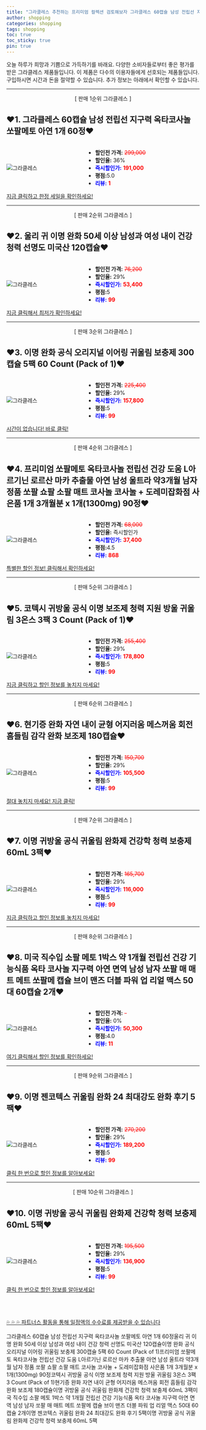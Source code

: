 ```yaml
---
title: "그라클레스 추천하는 프리미엄 컬렉션 검토해보자 그라클레스 60캡슐 남성 전립선 지구력"
author: shopping
categories: shopping
tags: shopping
toc: true
toc_sticky: true
pin: true
---
```

오늘 하루가 희망과 기쁨으로 가득하기를 바래요. 다양한 소비자들로부터 좋은 평가를 받은 그라클레스 제품들입니다. 이 제품은 다수의 이용자들에게 선호되는 제품들입니다. 구입하시면 시간과 돈을 절약할 수 있습니다. 추가 정보는 아래에서 확인할 수 있습니다.

---
<p class="toplist" style="margin: 0 auto; display: block; width: fit-content;">[ 판매 1순위 그라클레스 ]</p>

<h2><strong>❤️1. 그라클레스 60캡슐 남성 전립선 지구력 옥타코사놀 쏘팔메토 아연 1개 60정❤️</strong></h2>

<div style="display: flex; align-items: center;">
    <div style="flex: 0.4;">
        <img src="https://thumbnail8.coupangcdn.com/thumbnails/remote/230x230ex/image/vendor_inventory/e121/1a23b4b5d841e59fbbada2e7e51a6934ea1c304e1e7083e3e818fb8fdb2c.jpg" alt="그라클레스" style="max-width: 100%;">
    </div>
    <div style="flex: 0.6; margin-left: 10px;">
        <ul>
            <li><strong>할인전 가격:</strong> <del style="color: red;">299,000</del></li>
            <li><strong>할인율:</strong> 36%</li>
            <li><span style='color:blue'><strong>즉시할인가:</strong></span> <span style='color:red'><strong>191,000</strong></span></li>
            <li><strong>평점:</strong>5.0</li>
            <li><span style='color:blue'><strong>리뷰:</strong></span> <span style='color:red'><strong>1</strong></span></li>
        </ul>
    </div>
</div>
<div class="center">
    <a href="https://selin100587001.github.io?lptag=AF9450613&subid=githubio&pageKey=8134888209&traceid=V0-153&itemId=23106697644&vendorItemId=90139987263" class="myButton">
        지금 클릭하고 한정 세일을 확인하세요!
    </a>
</div>


---
<p class="toplist" style="margin: 0 auto; display: block; width: fit-content;">[ 판매 2순위 그라클레스 ]</p>

<h2><strong>❤️2. 울리 귀 이명 완화 50세 이상 남성과 여성 내이 건강 청력 선명도 미국산 120캡슐❤️</strong></h2>

<div style="display: flex; align-items: center;">
    <div style="flex: 0.4;">
        <img src="https://thumbnail10.coupangcdn.com/thumbnails/remote/230x230ex/image/vendor_inventory/a71a/1d082c8cd51c94d72e6aaf1f03c29fda1045212e44546cd6daf103c67cc3.jpg" alt="그라클레스" style="max-width: 100%;">
    </div>
    <div style="flex: 0.6; margin-left: 10px;">
        <ul>
            <li><strong>할인전 가격:</strong> <del style="color: red;">76,200</del></li>
            <li><strong>할인율:</strong> 29%</li>
            <li><span style='color:blue'><strong>즉시할인가:</strong></span> <span style='color:red'><strong>53,400</strong></span></li>
            <li><strong>평점:</strong>5</li>
            <li><span style='color:blue'><strong>리뷰:</strong></span> <span style='color:red'><strong>99</strong></span></li>
        </ul>
    </div>
</div>
<div class="center">
    <a href="https://selin100587001.github.io?lptag=AF9450613&subid=githubio&pageKey=8254869990&traceid=V0-153&itemId=23771024217&vendorItemId=90795307851" class="myButton">
        지금 클릭해서 최저가 확인하세요!
    </a>
</div>


---
<p class="toplist" style="margin: 0 auto; display: block; width: fit-content;">[ 판매 3순위 그라클레스 ]</p>

<h2><strong>❤️3. 이명 완화 공식 오리지널 이어링 귀울림 보충제 300캡슐 5팩 60 Count (Pack of 1)❤️</strong></h2>

<div style="display: flex; align-items: center;">
    <div style="flex: 0.4;">
        <img src="https://thumbnail8.coupangcdn.com/thumbnails/remote/230x230ex/image/vendor_inventory/5c3b/3e9550df88721017a97a1ec3b771d4013ed0eaeabd42d0d65e0bd7595a4d.jpg" alt="그라클레스" style="max-width: 100%;">
    </div>
    <div style="flex: 0.6; margin-left: 10px;">
        <ul>
            <li><strong>할인전 가격:</strong> <del style="color: red;">225,400</del></li>
            <li><strong>할인율:</strong> 29%</li>
            <li><span style='color:blue'><strong>즉시할인가:</strong></span> <span style='color:red'><strong>157,800</strong></span></li>
            <li><strong>평점:</strong>5</li>
            <li><span style='color:blue'><strong>리뷰:</strong></span> <span style='color:red'><strong>99</strong></span></li>
        </ul>
    </div>
</div>
<div class="center">
    <a href="https://selin100587001.github.io?lptag=AF9450613&subid=githubio&pageKey=8254873573&traceid=V0-153&itemId=23771042487&vendorItemId=90795326258" class="myButton">
        시간이 없습니다! 바로 클릭!
    </a>
</div>


---
<p class="toplist" style="margin: 0 auto; display: block; width: fit-content;">[ 판매 4순위 그라클레스 ]</p>

<h2><strong>❤️4. 프리미엄 쏘팔메토 옥타코사놀 전립선 건강 도움 L아르기닌 로르산 마카 추출물 아연 남성 울트라 약3개월 남자 정품 쏘팔 쇼팔 소팔 매트 코사놀 코사눌 + 도레미잡화점 사은품 1개 3개월분 x 1개(1300mg) 90정❤️</strong></h2>

<div style="display: flex; align-items: center;">
    <div style="flex: 0.4;">
        <img src="https://thumbnail8.coupangcdn.com/thumbnails/remote/230x230ex/image/vendor_inventory/b07c/523d9a9bcd5f82ae32a5739866c5363617cfd61445e539860303a55f0268.jpg" alt="그라클레스" style="max-width: 100%;">
    </div>
    <div style="flex: 0.6; margin-left: 10px;">
        <ul>
            <li><strong>할인전 가격:</strong> <del style="color: red;">68,000</del></li>
            <li><strong>할인율:</strong> 즉시할인가</li>
            <li><span style='color:blue'><strong>즉시할인가:</strong></span> <span style='color:red'><strong>37,400</strong></span></li>
            <li><strong>평점:</strong>4.5</li>
            <li><span style='color:blue'><strong>리뷰:</strong></span> <span style='color:red'><strong>868</strong></span></li>
        </ul>
    </div>
</div>
<div class="center">
    <a href="https://selin100587001.github.io?lptag=AF9450613&subid=githubio&pageKey=5775694255&traceid=V0-153&itemId=9827989499&vendorItemId=77111492870" class="myButton">
        특별한 할인 정보! 클릭해서 확인하세요!
    </a>
</div>


---
<p class="toplist" style="margin: 0 auto; display: block; width: fit-content;">[ 판매 5순위 그라클레스 ]</p>

<h2><strong>❤️5. 코텍시 귀방울 공식 이명 보조제 청력 지원 방울 귀울림 3온스 3팩 3 Count (Pack of 1)❤️</strong></h2>

<div style="display: flex; align-items: center;">
    <div style="flex: 0.4;">
        <img src="https://thumbnail8.coupangcdn.com/thumbnails/remote/230x230ex/image/vendor_inventory/1cf0/5d62c98f75a54341e2b5af0ca77f5183d1d37e9526d9ffceab42a07b7d3d.jpg" alt="그라클레스" style="max-width: 100%;">
    </div>
    <div style="flex: 0.6; margin-left: 10px;">
        <ul>
            <li><strong>할인전 가격:</strong> <del style="color: red;">255,400</del></li>
            <li><strong>할인율:</strong> 29%</li>
            <li><span style='color:blue'><strong>즉시할인가:</strong></span> <span style='color:red'><strong>178,800</strong></span></li>
            <li><strong>평점:</strong>5</li>
            <li><span style='color:blue'><strong>리뷰:</strong></span> <span style='color:red'><strong>99</strong></span></li>
        </ul>
    </div>
</div>
<div class="center">
    <a href="https://selin100587001.github.io?lptag=AF9450613&subid=githubio&pageKey=8254873914&traceid=V0-153&itemId=23771044891&vendorItemId=90795328441" class="myButton">
        지금 클릭하고 할인 정보를 놓치지 마세요!
    </a>
</div>


---
<p class="toplist" style="margin: 0 auto; display: block; width: fit-content;">[ 판매 6순위 그라클레스 ]</p>

<h2><strong>❤️6. 현기증 완화 자연 내이 균형 어지러움 메스꺼움 회전 흠들림 감각 완화 보조제 180캡슐❤️</strong></h2>

<div style="display: flex; align-items: center;">
    <div style="flex: 0.4;">
        <img src="https://thumbnail10.coupangcdn.com/thumbnails/remote/230x230ex/image/vendor_inventory/854d/47d6e0d04687440ba11fbff0dd0e0be941722f689fab4b6d70fe4ef823e3.jpg" alt="그라클레스" style="max-width: 100%;">
    </div>
    <div style="flex: 0.6; margin-left: 10px;">
        <ul>
            <li><strong>할인전 가격:</strong> <del style="color: red;">150,700</del></li>
            <li><strong>할인율:</strong> 29%</li>
            <li><span style='color:blue'><strong>즉시할인가:</strong></span> <span style='color:red'><strong>105,500</strong></span></li>
            <li><strong>평점:</strong>5</li>
            <li><span style='color:blue'><strong>리뷰:</strong></span> <span style='color:red'><strong>99</strong></span></li>
        </ul>
    </div>
</div>
<div class="center">
    <a href="https://selin100587001.github.io?lptag=AF9450613&subid=githubio&pageKey=8254875054&traceid=V0-153&itemId=23771052534&vendorItemId=90795335934" class="myButton">
        절대 놓치지 마세요! 지금 클릭!
    </a>
</div>


---
<p class="toplist" style="margin: 0 auto; display: block; width: fit-content;">[ 판매 7순위 그라클레스 ]</p>

<h2><strong>❤️7. 이명 귀방울 공식 귀울림 완화제 건강학 청력 보충제 60mL 3팩❤️</strong></h2>

<div style="display: flex; align-items: center;">
    <div style="flex: 0.4;">
        <img src="https://thumbnail7.coupangcdn.com/thumbnails/remote/230x230ex/image/vendor_inventory/8fe8/5083d9b5bea4a761c31bd244bab88bf2d2df5bad53926cf1dcd898b517a1.jpg" alt="그라클레스" style="max-width: 100%;">
    </div>
    <div style="flex: 0.6; margin-left: 10px;">
        <ul>
            <li><strong>할인전 가격:</strong> <del style="color: red;">165,700</del></li>
            <li><strong>할인율:</strong> 29%</li>
            <li><span style='color:blue'><strong>즉시할인가:</strong></span> <span style='color:red'><strong>116,000</strong></span></li>
            <li><strong>평점:</strong>5</li>
            <li><span style='color:blue'><strong>리뷰:</strong></span> <span style='color:red'><strong>99</strong></span></li>
        </ul>
    </div>
</div>
<div class="center">
    <a href="https://selin100587001.github.io?lptag=AF9450613&subid=githubio&pageKey=8254872003&traceid=V0-153&itemId=23771033640&vendorItemId=90795317250" class="myButton">
        지금 클릭하고 할인 정보를 놓치지 마세요!
    </a>
</div>


---
<p class="toplist" style="margin: 0 auto; display: block; width: fit-content;">[ 판매 8순위 그라클레스 ]</p>

<h2><strong>❤️8. 미국 직수입 소팔 메토 1박스 약 1개월 전립선 건강 기능식품 옥타 코사놀 지구력 아연 면역 남성 남자 쏘팔 매 매트 메트 쏘팔메 캡슐 브이 맨즈 더블 파워 업 리얼 맥스 50대 60캡슐 2개❤️</strong></h2>

<div style="display: flex; align-items: center;">
    <div style="flex: 0.4;">
        <img src="https://thumbnail10.coupangcdn.com/thumbnails/remote/230x230ex/image/vendor_inventory/6dc3/a5de2919c56ad87f682d7f0e5ba8638d47f18b4b678e83d626c13ad7698b.jpg" alt="그라클레스" style="max-width: 100%;">
    </div>
    <div style="flex: 0.6; margin-left: 10px;">
        <ul>
            <li><strong>할인전 가격:</strong> <del style="color: red;">-</del></li>
            <li><strong>할인율:</strong> 0%</li>
            <li><span style='color:blue'><strong>즉시할인가:</strong></span> <span style='color:red'><strong>50,300</strong></span></li>
            <li><strong>평점:</strong>4.0</li>
            <li><span style='color:blue'><strong>리뷰:</strong></span> <span style='color:red'><strong>11</strong></span></li>
        </ul>
    </div>
</div>
<div class="center">
    <a href="https://selin100587001.github.io?lptag=AF9450613&subid=githubio&pageKey=8211216698&traceid=V0-153&itemId=17994593994&vendorItemId=81979473158" class="myButton">
        여기 클릭해서 할인 정보를 확인하세요!
    </a>
</div>


---
<p class="toplist" style="margin: 0 auto; display: block; width: fit-content;">[ 판매 9순위 그라클레스 ]</p>

<h2><strong>❤️9. 이명 젠코텍스 귀울림 완화 24 최대강도 완화 후기 5팩❤️</strong></h2>

<div style="display: flex; align-items: center;">
    <div style="flex: 0.4;">
        <img src="https://thumbnail9.coupangcdn.com/thumbnails/remote/230x230ex/image/vendor_inventory/1412/d73666d37012e7ede4bff0ce636350e8576f85fb37770e73beae6d475951.jpg" alt="그라클레스" style="max-width: 100%;">
    </div>
    <div style="flex: 0.6; margin-left: 10px;">
        <ul>
            <li><strong>할인전 가격:</strong> <del style="color: red;">270,200</del></li>
            <li><strong>할인율:</strong> 29%</li>
            <li><span style='color:blue'><strong>즉시할인가:</strong></span> <span style='color:red'><strong>189,200</strong></span></li>
            <li><strong>평점:</strong>5</li>
            <li><span style='color:blue'><strong>리뷰:</strong></span> <span style='color:red'><strong>99</strong></span></li>
        </ul>
    </div>
</div>
<div class="center">
    <a href="https://selin100587001.github.io?lptag=AF9450613&subid=githubio&pageKey=8254875854&traceid=V0-153&itemId=23771057356&vendorItemId=90795340863" class="myButton">
        클릭 한 번으로 할인 정보를 알아보세요!
    </a>
</div>


---
<p class="toplist" style="margin: 0 auto; display: block; width: fit-content;">[ 판매 10순위 그라클레스 ]</p>

<h2><strong>❤️10. 이명 귀방울 공식 귀울림 완화제 건강학 청력 보충제 60mL 5팩❤️</strong></h2>

<div style="display: flex; align-items: center;">
    <div style="flex: 0.4;">
        <img src="https://thumbnail10.coupangcdn.com/thumbnails/remote/230x230ex/image/vendor_inventory/c477/9a72a898a2df387142009d5c694538a4665e3f170425ec28a8b23654ce80.jpg" alt="그라클레스" style="max-width: 100%;">
    </div>
    <div style="flex: 0.6; margin-left: 10px;">
        <ul>
            <li><strong>할인전 가격:</strong> <del style="color: red;">195,500</del></li>
            <li><strong>할인율:</strong> 29%</li>
            <li><span style='color:blue'><strong>즉시할인가:</strong></span> <span style='color:red'><strong>136,900</strong></span></li>
            <li><strong>평점:</strong>5</li>
            <li><span style='color:blue'><strong>리뷰:</strong></span> <span style='color:red'><strong>99</strong></span></li>
        </ul>
    </div>
</div>
<div class="center">
    <a href="https://selin100587001.github.io?lptag=AF9450613&subid=githubio&pageKey=8254874187&traceid=V0-153&itemId=23771047047&vendorItemId=90795330878" class="myButton">
        클릭 한 번으로 할인 정보를 알아보세요!
    </a>
</div>

<br><br><br>[💦 💦 💦 파트너스 활동을 통해 일정액의 수수료를 제공받을 수 있습니다](https://link.coupang.com/a/bcpT2c)<br><br>그라클레스 60캡슐 남성 전립선 지구력 옥타코사놀 쏘팔메토 아연 1개 60정울리 귀 이명 완화 50세 이상 남성과 여성 내이 건강 청력 선명도 미국산 120캡슐이명 완화 공식 오리지널 이어링 귀울림 보충제 300캡슐 5팩 60 Count (Pack of 1)프리미엄 쏘팔메토 옥타코사놀 전립선 건강 도움 L아르기닌 로르산 마카 추출물 아연 남성 울트라 약3개월 남자 정품 쏘팔 쇼팔 소팔 매트 코사놀 코사눌 + 도레미잡화점 사은품 1개 3개월분 x 1개(1300mg) 90정코텍시 귀방울 공식 이명 보조제 청력 지원 방울 귀울림 3온스 3팩 3 Count (Pack of 1)현기증 완화 자연 내이 균형 어지러움 메스꺼움 회전 흠들림 감각 완화 보조제 180캡슐이명 귀방울 공식 귀울림 완화제 건강학 청력 보충제 60mL 3팩미국 직수입 소팔 메토 1박스 약 1개월 전립선 건강 기능식품 옥타 코사놀 지구력 아연 면역 남성 남자 쏘팔 매 매트 메트 쏘팔메 캡슐 브이 맨즈 더블 파워 업 리얼 맥스 50대 60캡슐 2개이명 젠코텍스 귀울림 완화 24 최대강도 완화 후기 5팩이명 귀방울 공식 귀울림 완화제 건강학 청력 보충제 60mL 5팩